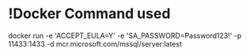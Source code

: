 ﻿# !Docker Command used 
docker run -e 'ACCEPT_EULA=Y' -e 'SA_PASSWORD=Password123!' -p 11433:1433 -d mcr.microsoft.com/mssql/server:latest